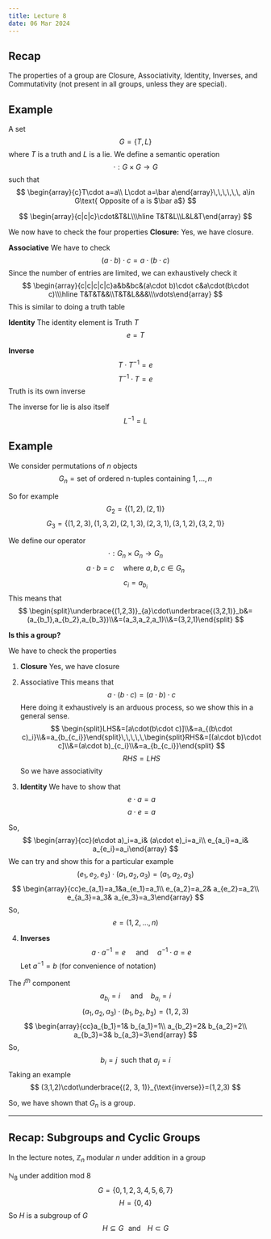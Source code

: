 ```yaml
---
title: Lecture 8
date: 06 Mar 2024
---
```

## Recap
The properties of a group are Closure, Associativity, Identity, Inverses, and Commutativity (not present in all groups, unless they are special). 

## Example
A set 
$$
G=\{T,L\}
$$
where $T$ is a truth and $L$ is a lie.
We define a semantic operation
$$
\cdot:G\times G\rightarrow G
$$
such that
$$
\begin{array}{c}T\cdot a=a\\ L\cdot a=\bar a\end{array}\,\,\,\,\,\, a\in G\text{ Opposite of a is $\bar a$}
$$

$$
\begin{array}{c|c|c}\cdot&T&L\\\hline T&T&L\\L&L&T\end{array}
$$

We now have to check the four properties
**Closure:** Yes, we have closure.

**Associative**
We have to check 
$$
(a\cdot b)\cdot c=a\cdot (b\cdot c)
$$
Since the number of entries are limited, we can exhaustively check it
$$
\begin{array}{c|c|c|c|c}a&b&bc&(a\cdot b)\cdot c&a\cdot(b\cdot c)\\\hline T&T&T&&\\T&T&L&&&\\\vdots\end{array}
$$
This is similar to doing a truth table 

**Identity**
The identity element is Truth $T$
$$
e=T
$$

**Inverse**
$$
T\cdot T^{-1}=e
$$
$$
T^{-1}\cdot T=e
$$
Truth is its own inverse

The inverse for lie is also itself
$$
L^{-1}=L
$$
## Example
We consider permutations of $n$ objects
$$
G_n=\text{set of ordered n-tuples containing $1,\dots,n$}
$$

So for example
$$
G_2=\{(1,2),(2,1)\}
$$
$$
G_3=\{(1,2,3),(1,3,2),(2,1,3),(2,3,1),(3,1,2),(3,2,1)\}
$$

We define our operator 
$$
\cdot: G_n\times G_n\rightarrow G_n
$$
$$
a\cdot b=c\,\,\,\,\,\,\text{ where }a,b,c\in G_n
$$
$$
c_i=a_{b_i}
$$
This means that 
$$
\begin{split}\underbrace{(1,2,3)}_{a}\cdot\underbrace{(3,2,1)}_b&=(a_{b_1},a_{b_2},a_{b_3})\\&=(a_3,a_2,a_1)\\&=(3,2,1)\end{split}
$$


**Is this a group?**

We have to check the properties

1. **Closure**
Yes, we have closure

2. Associative
This means that 
$$
a\cdot(b\cdot c)=(a\cdot b)\cdot c
$$
Here doing it exhaustively is an arduous process, so we show this in a general sense.
$$
\begin{split}LHS&=[a\cdot(b\cdot c)]\\&=a_{(b\cdot c)_i}\\&=a_{b_{c_i}}\end{split}\,\,\,\,\,\begin{split}RHS&=[(a\cdot b)\cdot c]\\&=(a\cdot b)_{c_i}\\&=a_{b_{c_i}}\end{split}
$$
$$
RHS=LHS
$$
So we have associativity

3. **Identity**
We have to show that
$$
e\cdot a=a
$$
$$
a\cdot e=a
$$

So,
$$
\begin{array}{cc}(e\cdot a)_i=a_i& (a\cdot e)_i=a_i\\ e_{a_i}=a_i& a_{e_i}=a_i\end{array}
$$
We can try and show this for a particular example 
$$
(e_1,e_2,e_3)\cdot (a_1,a_2,a_3)=(a_1,a_2,a_3)
$$
$$
\begin{array}{cc}e_{a_1}=a_1&a_{e_1}=a_1\\ e_{a_2}=a_2& a_{e_2}=a_2\\ e_{a_3}=a_3& a_{e_3}=a_3\end{array}
$$
So,
$$
e=(1,2,\dots, n)
$$

4. **Inverses**
$$
a\cdot a^{-1}=e\,\,\,\,\,\,\,\text{ and }\,\,\,\,\,\, a^{-1}\cdot a=e
$$
Let $a^{-1}=b$ (for convenience of notation)

The $i^{th}$ component
$$
a_{b_i}=i\,\,\,\,\,\,\,\text{ and }\,\,\,\,\, b_{a_i}=i
$$
$$
(a_1,a_2,a_3)\cdot (b_1,b_2,b_3)=(1,2,3)
$$
$$
\begin{array}{cc}a_{b_1}=1& b_{a_1}=1\\ a_{b_2}=2& b_{a_2}=2\\ a_{b_3}=3& b_{a_3}=3\end{array}
$$
So,
$$
b_i=j\,\,\,\text{such that }a_j=i
$$
Taking an example
$$
(3,1,2)\cdot\underbrace{(2, 3, 1)}_{\text{inverse}}=(1,2,3)
$$

So, we have shown that $G_n$ is a group.
___
## Recap: Subgroups and Cyclic Groups
In the lecture notes, 
$\mathbb{Z}_n$ modular $n$ under addition in a group

$\mathbb{N}_8$ under addition mod 8
$$
G=\{0,1,2,3,4,5,6,7\}
$$
$$
H=\{0,4\}
$$
So $H$ is a subgroup of $G$
$$
H\subseteq G\,\,\,\,\text{and }\,\,\,\, H\subset G
$$

